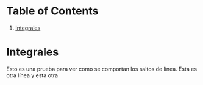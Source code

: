 
# Table of Contents

1.  [Integrales](#org3bd824c)



<a id="org3bd824c"></a>

# Integrales

Esto es una prueba para ver como se comportan los saltos de línea.
Esta es otra línea
y esta otra

